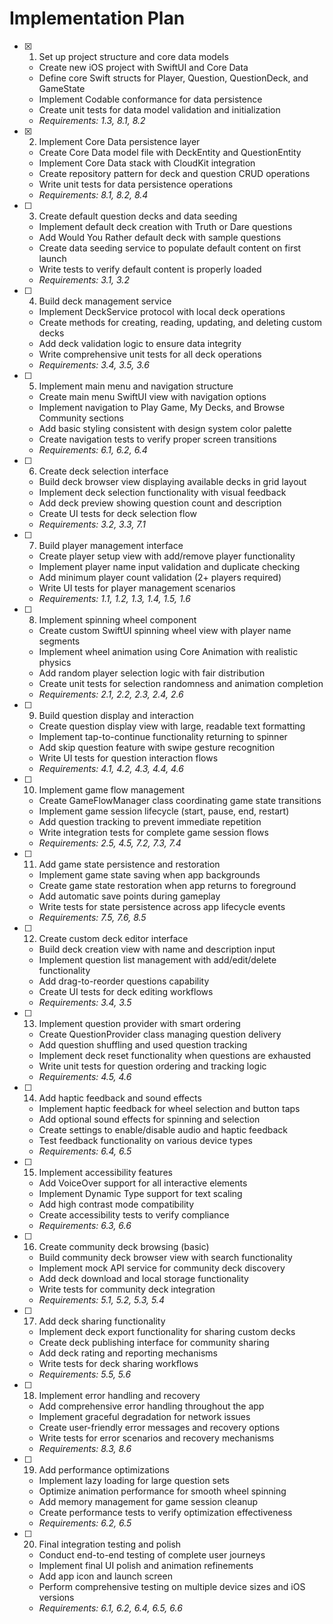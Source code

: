 # Implementation Plan

- [x] 1. Set up project structure and core data models

  - Create new iOS project with SwiftUI and Core Data
  - Define core Swift structs for Player, Question, QuestionDeck, and GameState
  - Implement Codable conformance for data persistence
  - Create unit tests for data model validation and initialization
  - _Requirements: 1.3, 8.1, 8.2_

- [x] 2. Implement Core Data persistence layer

  - Create Core Data model file with DeckEntity and QuestionEntity
  - Implement Core Data stack with CloudKit integration
  - Create repository pattern for deck and question CRUD operations
  - Write unit tests for data persistence operations
  - _Requirements: 8.1, 8.2, 8.4_

- [ ] 3. Create default question decks and data seeding

  - Implement default deck creation with Truth or Dare questions
  - Add Would You Rather default deck with sample questions
  - Create data seeding service to populate default content on first launch
  - Write tests to verify default content is properly loaded
  - _Requirements: 3.1, 3.2_

- [ ] 4. Build deck management service

  - Implement DeckService protocol with local deck operations
  - Create methods for creating, reading, updating, and deleting custom decks
  - Add deck validation logic to ensure data integrity
  - Write comprehensive unit tests for all deck operations
  - _Requirements: 3.4, 3.5, 3.6_

- [ ] 5. Implement main menu and navigation structure

  - Create main menu SwiftUI view with navigation options
  - Implement navigation to Play Game, My Decks, and Browse Community sections
  - Add basic styling consistent with design system color palette
  - Create navigation tests to verify proper screen transitions
  - _Requirements: 6.1, 6.2, 6.4_

- [ ] 6. Create deck selection interface

  - Build deck browser view displaying available decks in grid layout
  - Implement deck selection functionality with visual feedback
  - Add deck preview showing question count and description
  - Create UI tests for deck selection flow
  - _Requirements: 3.2, 3.3, 7.1_

- [ ] 7. Build player management interface

  - Create player setup view with add/remove player functionality
  - Implement player name input validation and duplicate checking
  - Add minimum player count validation (2+ players required)
  - Write UI tests for player management scenarios
  - _Requirements: 1.1, 1.2, 1.3, 1.4, 1.5, 1.6_

- [ ] 8. Implement spinning wheel component

  - Create custom SwiftUI spinning wheel view with player name segments
  - Implement wheel animation using Core Animation with realistic physics
  - Add random player selection logic with fair distribution
  - Create unit tests for selection randomness and animation completion
  - _Requirements: 2.1, 2.2, 2.3, 2.4, 2.6_

- [ ] 9. Build question display and interaction

  - Create question display view with large, readable text formatting
  - Implement tap-to-continue functionality returning to spinner
  - Add skip question feature with swipe gesture recognition
  - Write UI tests for question interaction flows
  - _Requirements: 4.1, 4.2, 4.3, 4.4, 4.6_

- [ ] 10. Implement game flow management

  - Create GameFlowManager class coordinating game state transitions
  - Implement game session lifecycle (start, pause, end, restart)
  - Add question tracking to prevent immediate repetition
  - Write integration tests for complete game session flows
  - _Requirements: 2.5, 4.5, 7.2, 7.3, 7.4_

- [ ] 11. Add game state persistence and restoration

  - Implement game state saving when app backgrounds
  - Create game state restoration when app returns to foreground
  - Add automatic save points during gameplay
  - Write tests for state persistence across app lifecycle events
  - _Requirements: 7.5, 7.6, 8.5_

- [ ] 12. Create custom deck editor interface

  - Build deck creation view with name and description input
  - Implement question list management with add/edit/delete functionality
  - Add drag-to-reorder questions capability
  - Create UI tests for deck editing workflows
  - _Requirements: 3.4, 3.5_

- [ ] 13. Implement question provider with smart ordering

  - Create QuestionProvider class managing question delivery
  - Add question shuffling and used question tracking
  - Implement deck reset functionality when questions are exhausted
  - Write unit tests for question ordering and tracking logic
  - _Requirements: 4.5, 4.6_

- [ ] 14. Add haptic feedback and sound effects

  - Implement haptic feedback for wheel selection and button taps
  - Add optional sound effects for spinning and selection
  - Create settings to enable/disable audio and haptic feedback
  - Test feedback functionality on various device types
  - _Requirements: 6.4, 6.5_

- [ ] 15. Implement accessibility features

  - Add VoiceOver support for all interactive elements
  - Implement Dynamic Type support for text scaling
  - Add high contrast mode compatibility
  - Create accessibility tests to verify compliance
  - _Requirements: 6.3, 6.6_

- [ ] 16. Create community deck browsing (basic)

  - Build community deck browser view with search functionality
  - Implement mock API service for community deck discovery
  - Add deck download and local storage functionality
  - Write tests for community deck integration
  - _Requirements: 5.1, 5.2, 5.3, 5.4_

- [ ] 17. Add deck sharing functionality

  - Implement deck export functionality for sharing custom decks
  - Create deck publishing interface for community sharing
  - Add deck rating and reporting mechanisms
  - Write tests for deck sharing workflows
  - _Requirements: 5.5, 5.6_

- [ ] 18. Implement error handling and recovery

  - Add comprehensive error handling throughout the app
  - Implement graceful degradation for network issues
  - Create user-friendly error messages and recovery options
  - Write tests for error scenarios and recovery mechanisms
  - _Requirements: 8.3, 8.6_

- [ ] 19. Add performance optimizations

  - Implement lazy loading for large question sets
  - Optimize animation performance for smooth wheel spinning
  - Add memory management for game session cleanup
  - Create performance tests to verify optimization effectiveness
  - _Requirements: 6.2, 6.5_

- [ ] 20. Final integration testing and polish
  - Conduct end-to-end testing of complete user journeys
  - Implement final UI polish and animation refinements
  - Add app icon and launch screen
  - Perform comprehensive testing on multiple device sizes and iOS versions
  - _Requirements: 6.1, 6.2, 6.4, 6.5, 6.6_
